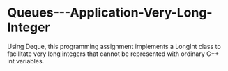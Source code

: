 # Queues---Application-Very-Long-Integer
Using Deque, this programming assignment implements a LongInt class to facilitate very long integers that cannot be represented with ordinary C++ int variables.
